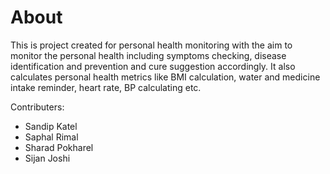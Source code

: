 # About
This is project created for personal health monitoring with the aim to monitor the personal health including symptoms checking, disease identification and prevention and cure suggestion accordingly. It also calculates personal health metrics like BMI calculation, water and medicine intake reminder, heart rate, BP calculating etc.





Contributers:
- Sandip Katel
- Saphal Rimal
- Sharad Pokharel
- Sijan Joshi